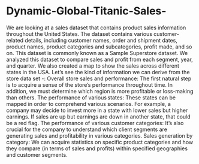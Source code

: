 # Dynamic-Global-Titanic-Sales-
We are looking at a sales dataset that contains product sales information throughout the United States. The dataset contains various customer-related details, including customer names, order and shipment dates, product names, product categories and subcategories, profit made, and so on. This dataset is commonly known as a Sample Superstore dataset. We analyzed this dataset to compare sales and profit from each segment, year, and quarter. 
We also created a map to show the sales across different states in the USA.
Let’s see the kind of information we can derive from the store data set -: 
Overall store sales and performance: The first natural step is to acquire a sense of the store’s performance throughout time. In addition, we must determine which region is more profitable or loss-making than others. 
The performance of various states: These states can be mapped in order to comprehend various scenarios. For example, a company may decide to invest more in a state with lower sales but higher earnings. If sales are up but earnings are down in another state, that could be a red flag. 
The performance of various customer categories: It’s also crucial for the company to understand which client segments are generating sales and profitability in various categories. 
Sales generation by category: We can acquire statistics on specific product categories and how they compare (in terms of sales and profits) within specified geographies and customer segments. 
